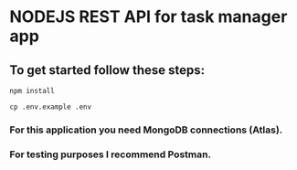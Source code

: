 # NODEJS REST API for task manager app

## To get started follow these steps:

```
npm install
```

```
cp .env.example .env
```

### For this application you need MongoDB connections (Atlas).

### For testing purposes I recommend Postman.
